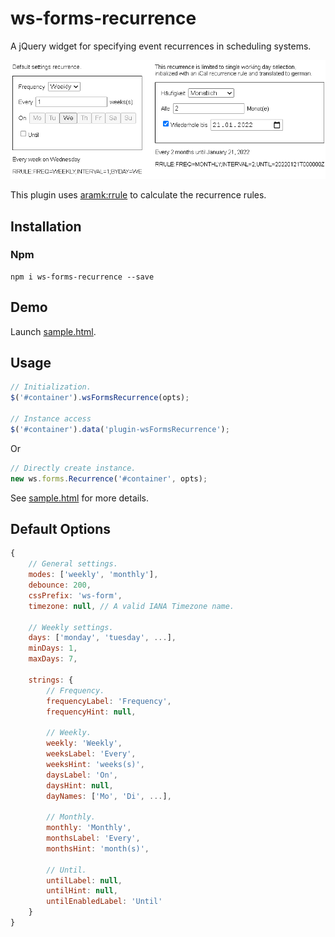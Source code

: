 ws-forms-recurrence
=================

A jQuery widget for specifying event recurrences in scheduling systems.

![screenshot](docs/screenshots/ws-forms-recurrence.png?raw=true)

This plugin uses [aramk:rrule](https://github.com/aramk/rrule) to calculate the recurrence rules.

## Installation

### Npm

	npm i ws-forms-recurrence --save

## Demo

Launch [sample.html](sample.html).

## Usage
```javascript
// Initialization.
$('#container').wsFormsRecurrence(opts);

// Instance access
$('#container').data('plugin-wsFormsRecurrence');
```
Or
```javascript
// Directly create instance.
new ws.forms.Recurrence('#container', opts);
```

See [sample.html](sample.html) for more details.


## Default Options
```javascript
{
	// General settings.
	modes: ['weekly', 'monthly'],
	debounce: 200,
	cssPrefix: 'ws-form',
	timezone: null, // A valid IANA Timezone name.

	// Weekly settings.
	days: ['monday', 'tuesday', ...],
	minDays: 1,
	maxDays: 7,

	strings: {
		// Frequency.
		frequencyLabel: 'Frequency',
		frequencyHint: null,

		// Weekly.
		weekly: 'Weekly',
		weeksLabel: 'Every',
		weeksHint: 'weeks(s)',
		daysLabel: 'On',
		daysHint: null,
		dayNames: ['Mo', 'Di', ...],

		// Monthly.
		monthly: 'Monthly',
		monthsLabel: 'Every',
		monthsHint: 'month(s)',

		// Until.
		untilLabel: null,
		untilHint: null,
		untilEnabledLabel: 'Until'
	}
}
```
